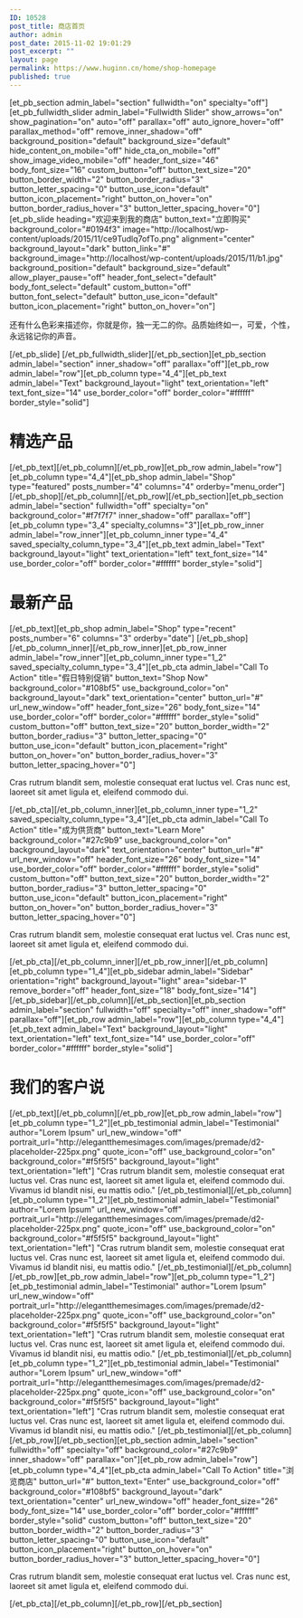 ```yaml
---
ID: 10528
post_title: 商店首页
author: admin
post_date: 2015-11-02 19:01:29
post_excerpt: ""
layout: page
permalink: https://www.huginn.cn/home/shop-homepage
published: true
---
```

[et_pb_section admin_label="section" fullwidth="on" specialty="off"][et_pb_fullwidth_slider admin_label="Fullwidth Slider" show_arrows="on" show_pagination="on" auto="off" parallax="off" auto_ignore_hover="off" parallax_method="off" remove_inner_shadow="off" background_position="default" background_size="default" hide_content_on_mobile="off" hide_cta_on_mobile="off" show_image_video_mobile="off" header_font_size="46" body_font_size="16" custom_button="off" button_text_size="20" button_border_width="2" button_border_radius="3" button_letter_spacing="0" button_use_icon="default" button_icon_placement="right" button_on_hover="on" button_border_radius_hover="3" button_letter_spacing_hover="0"] [et_pb_slide heading="欢迎来到我的商店" button_text="立即购买" background_color="#0194f3" image="http://localhost/wp-content/uploads/2015/11/ce9Tudlq7ofTo.png" alignment="center" background_layout="dark" button_link="#" background_image="http://localhost/wp-content/uploads/2015/11/b1.jpg" background_position="default" background_size="default" allow_player_pause="off" header_font_select="default" body_font_select="default" custom_button="off" button_font_select="default" button_use_icon="default" button_icon_placement="right" button_on_hover="on"]

还有什么色彩来描述你，你就是你，独一无二的你。品质始终如一，可爱，个性，永远铭记你的声音。

[/et_pb_slide] [/et_pb_fullwidth_slider][/et_pb_section][et_pb_section admin_label="section" inner_shadow="off" parallax="off"][et_pb_row admin_label="row"][et_pb_column type="4_4"][et_pb_text admin_label="Text" background_layout="light" text_orientation="left" text_font_size="14" use_border_color="off" border_color="#ffffff" border_style="solid"]
<h1>精选产品</h1>
[/et_pb_text][/et_pb_column][/et_pb_row][et_pb_row admin_label="row"][et_pb_column type="4_4"][et_pb_shop admin_label="Shop" type="featured" posts_number="4" columns="4" orderby="menu_order"] [/et_pb_shop][/et_pb_column][/et_pb_row][/et_pb_section][et_pb_section admin_label="section" fullwidth="off" specialty="on" background_color="#f7f7f7" inner_shadow="off" parallax="off"][et_pb_column type="3_4" specialty_columns="3"][et_pb_row_inner admin_label="row_inner"][et_pb_column_inner type="4_4" saved_specialty_column_type="3_4"][et_pb_text admin_label="Text" background_layout="light" text_orientation="left" text_font_size="14" use_border_color="off" border_color="#ffffff" border_style="solid"]
<h1>最新产品</h1>
[/et_pb_text][et_pb_shop admin_label="Shop" type="recent" posts_number="6" columns="3" orderby="date"] [/et_pb_shop][/et_pb_column_inner][/et_pb_row_inner][et_pb_row_inner admin_label="row_inner"][et_pb_column_inner type="1_2" saved_specialty_column_type="3_4"][et_pb_cta admin_label="Call To Action" title="假日特别促销" button_text="Shop Now" background_color="#108bf5" use_background_color="on" background_layout="dark" text_orientation="center" button_url="#" url_new_window="off" header_font_size="26" body_font_size="14" use_border_color="off" border_color="#ffffff" border_style="solid" custom_button="off" button_text_size="20" button_border_width="2" button_border_radius="3" button_letter_spacing="0" button_use_icon="default" button_icon_placement="right" button_on_hover="on" button_border_radius_hover="3" button_letter_spacing_hover="0"]

Cras rutrum blandit sem, molestie consequat erat luctus vel. Cras nunc est, laoreet sit amet ligula et, eleifend commodo dui.

[/et_pb_cta][/et_pb_column_inner][et_pb_column_inner type="1_2" saved_specialty_column_type="3_4"][et_pb_cta admin_label="Call To Action" title="成为供货商" button_text="Learn More" background_color="#27c9b9" use_background_color="on" background_layout="dark" text_orientation="center" button_url="#" url_new_window="off" header_font_size="26" body_font_size="14" use_border_color="off" border_color="#ffffff" border_style="solid" custom_button="off" button_text_size="20" button_border_width="2" button_border_radius="3" button_letter_spacing="0" button_use_icon="default" button_icon_placement="right" button_on_hover="on" button_border_radius_hover="3" button_letter_spacing_hover="0"]

Cras rutrum blandit sem, molestie consequat erat luctus vel. Cras nunc est, laoreet sit amet ligula et, eleifend commodo dui.

[/et_pb_cta][/et_pb_column_inner][/et_pb_row_inner][/et_pb_column][et_pb_column type="1_4"][et_pb_sidebar admin_label="Sidebar" orientation="right" background_layout="light" area="sidebar-1" remove_border="off" header_font_size="18" body_font_size="14"] [/et_pb_sidebar][/et_pb_column][/et_pb_section][et_pb_section admin_label="section" fullwidth="off" specialty="off" inner_shadow="off" parallax="off"][et_pb_row admin_label="row"][et_pb_column type="4_4"][et_pb_text admin_label="Text" background_layout="light" text_orientation="left" text_font_size="14" use_border_color="off" border_color="#ffffff" border_style="solid"]
<h1>我们的客户说</h1>
[/et_pb_text][/et_pb_column][/et_pb_row][et_pb_row admin_label="row"][et_pb_column type="1_2"][et_pb_testimonial admin_label="Testimonial" author="Lorem Ipsum" url_new_window="off" portrait_url="http://elegantthemesimages.com/images/premade/d2-placeholder-225px.png" quote_icon="off" use_background_color="on" background_color="#f5f5f5" background_layout="light" text_orientation="left"] "Cras rutrum blandit sem, molestie consequat erat luctus vel. Cras nunc est, laoreet sit amet ligula et, eleifend commodo dui. Vivamus id blandit nisi, eu mattis odio." [/et_pb_testimonial][/et_pb_column][et_pb_column type="1_2"][et_pb_testimonial admin_label="Testimonial" author="Lorem Ipsum" url_new_window="off" portrait_url="http://elegantthemesimages.com/images/premade/d2-placeholder-225px.png" quote_icon="off" use_background_color="on" background_color="#f5f5f5" background_layout="light" text_orientation="left"] "Cras rutrum blandit sem, molestie consequat erat luctus vel. Cras nunc est, laoreet sit amet ligula et, eleifend commodo dui. Vivamus id blandit nisi, eu mattis odio." [/et_pb_testimonial][/et_pb_column][/et_pb_row][et_pb_row admin_label="row"][et_pb_column type="1_2"][et_pb_testimonial admin_label="Testimonial" author="Lorem Ipsum" url_new_window="off" portrait_url="http://elegantthemesimages.com/images/premade/d2-placeholder-225px.png" quote_icon="off" use_background_color="on" background_color="#f5f5f5" background_layout="light" text_orientation="left"] "Cras rutrum blandit sem, molestie consequat erat luctus vel. Cras nunc est, laoreet sit amet ligula et, eleifend commodo dui. Vivamus id blandit nisi, eu mattis odio." [/et_pb_testimonial][/et_pb_column][et_pb_column type="1_2"][et_pb_testimonial admin_label="Testimonial" author="Lorem Ipsum" url_new_window="off" portrait_url="http://elegantthemesimages.com/images/premade/d2-placeholder-225px.png" quote_icon="off" use_background_color="on" background_color="#f5f5f5" background_layout="light" text_orientation="left"] "Cras rutrum blandit sem, molestie consequat erat luctus vel. Cras nunc est, laoreet sit amet ligula et, eleifend commodo dui. Vivamus id blandit nisi, eu mattis odio." [/et_pb_testimonial][/et_pb_column][/et_pb_row][/et_pb_section][et_pb_section admin_label="section" fullwidth="off" specialty="off" background_color="#27c9b9" inner_shadow="off" parallax="on"][et_pb_row admin_label="row"][et_pb_column type="4_4"][et_pb_cta admin_label="Call To Action" title="浏览商店" button_url="#" button_text="Enter" use_background_color="off" background_color="#108bf5" background_layout="dark" text_orientation="center" url_new_window="off" header_font_size="26" body_font_size="14" use_border_color="off" border_color="#ffffff" border_style="solid" custom_button="off" button_text_size="20" button_border_width="2" button_border_radius="3" button_letter_spacing="0" button_use_icon="default" button_icon_placement="right" button_on_hover="on" button_border_radius_hover="3" button_letter_spacing_hover="0"]

Cras rutrum blandit sem, molestie consequat erat luctus vel. Cras nunc est, laoreet sit amet ligula et, eleifend commodo dui.

[/et_pb_cta][/et_pb_column][/et_pb_row][/et_pb_section]